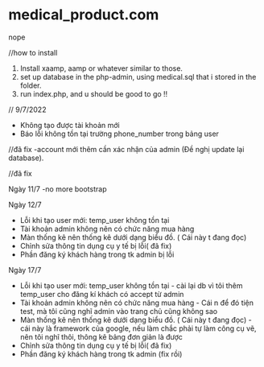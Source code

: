 # medical_product.com
nope

//how to install

1. Install xaamp, aamp or whatever similar to those.
2. set up database in the php-admin, using medical.sql that i stored in the folder.
3. run index.php, and u should be good to go !!


//
9/7/2022
- Không tạo được tài khoản mới
- Báo lỗi không tồn tại trường phone_number trong bảng user

//đã fix
-account mới thêm cần xác nhận của admin (Đề nghị update lại database).


//đã fix 

Ngày 11/7 
-no more bootstrap

Ngày 12/7
- Lỗi khi tạo user mới: temp_user không tồn tại
- Tài khoản admin không nên có chức năng mua hàng
- Màn thống kê nên thống kê dưới dạng biểu đồ. ( Cái này t đang đọc)
- Chỉnh sửa thông tin dụng cụ y tế bị lỗi( đã fix)
- Phần đăng ký khách hàng trong tk admin bị lỗi

Ngày 17/7
- Lỗi khi tạo user mới: temp_user không tồn tại - cài lại db vì tôi thêm temp_user cho đăng kí khách có accept từ admin
- Tài khoản admin không nên có chức năng mua hàng - Cái n để đó tiện test, mà tôi cũng nghĩ admin vào trang chủ cũng không sao
- Màn thống kê nên thống kê dưới dạng biểu đồ. ( Cái này t đang đọc) - cái này là framework của google, nếu làm chắc phải tự làm công cụ vẽ, nên tôi nghĩ thôi, 
  thông kê bảng đơn giản là được
- Chỉnh sửa thông tin dụng cụ y tế bị lỗi( đã fix)
- Phần đăng ký khách hàng trong tk admin (fix rồi)

